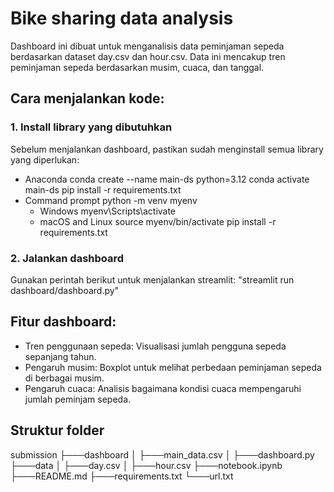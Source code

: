 # Bike sharing data analysis
Dashboard ini dibuat untuk menganalisis data peminjaman sepeda berdasarkan dataset day.csv dan hour.csv. Data ini mencakup tren peminjaman sepeda berdasarkan musim, cuaca, dan tanggal.

## Cara menjalankan kode:
### 1. Install library yang dibutuhkan
Sebelum menjalankan dashboard, pastikan sudah menginstall semua library yang diperlukan:
- Anaconda
conda create --name main-ds python=3.12
conda activate main-ds
pip install -r requirements.txt
- Command prompt
python -m venv myenv
    - Windows
        myenv\Scripts\activate
    - macOS and Linux
        source myenv/bin/activate
pip install -r requirements.txt
### 2. Jalankan dashboard
Gunakan perintah berikut untuk menjalankan streamlit:
"streamlit run dashboard/dashboard.py"

## Fitur dashboard:
- Tren penggunaan sepeda: Visualisasi jumlah pengguna sepeda sepanjang tahun.
- Pengaruh musim: Boxplot untuk melihat perbedaan peminjaman sepeda di berbagai musim.
- Pengaruh cuaca: Analisis bagaimana kondisi cuaca mempengaruhi jumlah peminjam sepeda.

## Struktur folder
submission
├───dashboard
│   ├───main_data.csv
│   ├───dashboard.py
├───data
│   ├───day.csv
│   ├───hour.csv
├───notebook.ipynb
├───README.md
├───requirements.txt
└───url.txt